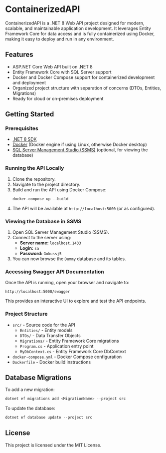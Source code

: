 # ContainerizedAPI

ContainerizedAPI is a .NET 8 Web API project designed for modern, scalable, and maintainable application development. It leverages Entity Framework Core for data access and is fully containerized using Docker, making it easy to deploy and run in any environment.

## Features
- ASP.NET Core Web API built on .NET 8
- Entity Framework Core with SQL Server support
- Docker and Docker Compose support for containerized development and deployment
- Organized project structure with separation of concerns (DTOs, Entities, Migrations)
- Ready for cloud or on-premises deployment

## Getting Started

### Prerequisites
- [.NET 8 SDK](https://dotnet.microsoft.com/download)
- [Docker](https://www.docker.com/get-started)
  (Docker engine if using Linux, otherwise Docker desktop)
- [SQL Server Management Studio (SSMS)](https://aka.ms/ssms) (optional, for viewing the database)

### Running the API Locally
1. Clone the repository.
2. Navigate to the project directory.
3. Build and run the API using Docker Compose:
   ```powershell
   docker-compose up --build
   ```
4. The API will be available at `http://localhost:5000` (or as configured).

### Viewing the Database in SSMS
1. Open SQL Server Management Studio (SSMS).
2. Connect to the server using:
   - **Server name:** `localhost,1433`
   - **Login:** `sa`
   - **Password:** `Gokussj5`
3. You can now browse the `Dummy` database and its tables.

### Accessing Swagger API Documentation
Once the API is running, open your browser and navigate to:
```
http://localhost:5000/swagger
```
This provides an interactive UI to explore and test the API endpoints.

### Project Structure
- `src/` - Source code for the API
  - `Entities/` - Entity models
  - `DTOs/` - Data Transfer Objects
  - `Migrations/` - Entity Framework Core migrations
  - `Program.cs` - Application entry point
  - `MyDbContext.cs` - Entity Framework Core DbContext
- `docker-compose.yml` - Docker Compose configuration
- `Dockerfile` - Docker build instructions

## Database Migrations
To add a new migration:
```powershell
dotnet ef migrations add <MigrationName> --project src
```
To update the database:
```powershell
dotnet ef database update --project src
```

## License
This project is licensed under the MIT License.
